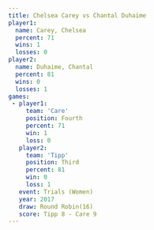 ```yaml
---
title: Chelsea Carey vs Chantal Duhaime
player1:                
  name: Carey, Chelsea  
  percent: 71           
  wins: 1               
  losses: 0             
player2:                
  name: Duhaime, Chantal
  percent: 81           
  wins: 0               
  losses: 1             
games:
 - player1:          
     team: 'Care'    
     position: Fourth
     percent: 71     
     win: 1          
     loss: 0         
   player2:         
     team: 'Tipp'   
     position: Third
     percent: 81    
     win: 0         
     loss: 1        
   event: Trials (Women) 
   year: 2017            
   draw: Round Robin(16) 
   score: Tipp 8 - Care 9
---
```

